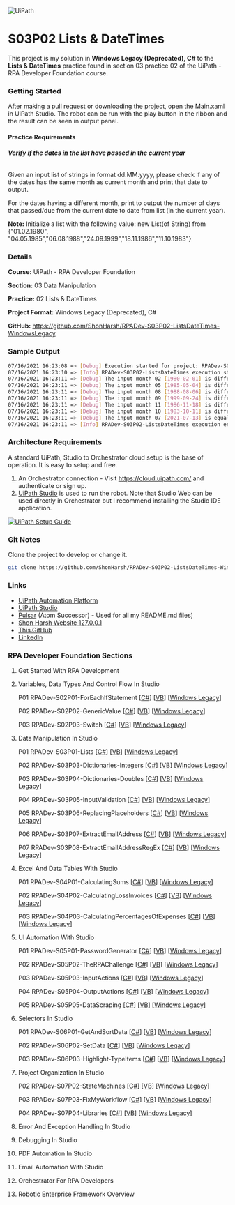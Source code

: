 ![UiPath](https://shonharsh.github.io/curriculum-vitae/images/banner-uipath.png)

# S03P02 Lists & DateTimes

This project is my solution in **Windows Legacy (Deprecated), C#** to the **Lists & DateTimes** practice found in section 03 practice 02 of the UiPath - RPA Developer Foundation course.

### Getting Started

After making a pull request or downloading the project, open the Main.xaml in UiPath Studio.  The robot can be run with the play button in the ribbon and the result can be seen in output panel.

#### Practice Requirements

###### **Verify if the dates in the list have passed in the current year**

Given an input list of strings in format dd.MM.yyyy, please check if any of the dates has the same month as current month and print that date to output.

 For the dates having a different month, print to output the number of days that passed/due from the current date to date from list (in the current year).

**Note:** Initialize a list with the following value: new List(of String) from {"01.02.1980", "04.05.1985","06.08.1988","24.09.1999","18.11.1986","11.10.1983"}

### Details

**Course:** UiPath - RPA Developer Foundation

**Section:** 03 Data Manipulation

**Practice:** 02 Lists & DateTimes

**Project Format:** Windows Legacy (Deprecated), C#

**GitHub:** https://github.com/ShonHarsh/RPADev-S03P02-ListsDateTimes-WindowsLegacy

### Sample Output

```sh
07/16/2021 16:23:08 => [Debug] Execution started for project: RPADev-S03P02-ListsDateTimes
07/16/2021 16:23:10 => [Info] RPADev-S03P02-ListsDateTimes execution started
07/16/2021 16:23:11 => [Debug] The input month 02 [1980-02-01] is different than the current month 07 [2021-07-16] by 5 month(s).
07/16/2021 16:23:11 => [Debug] The input month 05 [1985-05-04] is different than the current month 07 [2021-07-16] by 2 month(s).
07/16/2021 16:23:11 => [Debug] The input month 08 [1988-08-06] is different than the current month 07 [2021-07-16] by -1 month(s).
07/16/2021 16:23:11 => [Debug] The input month 09 [1999-09-24] is different than the current month 07 [2021-07-16] by -2 month(s).
07/16/2021 16:23:11 => [Debug] The input month 11 [1986-11-18] is different than the current month 07 [2021-07-16] by -4 month(s).
07/16/2021 16:23:11 => [Debug] The input month 10 [1983-10-11] is different than the current month 07 [2021-07-16] by -3 month(s).
07/16/2021 16:23:11 => [Debug] The input month 07 [2021-07-13] is equal to the current month 07 [2021-07-16].
07/16/2021 16:23:11 => [Info] RPADev-S03P02-ListsDateTimes execution ended in: 00:00:01
```

### Architecture Requirements

A standard UiPath, Studio to Orchestrator cloud setup is the base of operation.  It is easy to setup and free.
1. An Orchestrator connection - Visit https://cloud.uipath.com/ and authenticate or sign up.
2. [UiPath Studio](https://www.uipath.com/product/studio) is used to run the robot.  Note that Studio Web can be used directly in Orchestrator but I recommend installing the Studio IDE application.

[![UiPath Setup Guide](https://shonharsh.github.io/curriculum-vitae/images/Title-UiPath-Setup-Guide.png)](https://github.com/ShonHarsh/UiPath-SetupGuide)

### Git Notes

Clone the project to develop or change it.

```sh
git clone https://github.com/ShonHarsh/RPADev-S03P02-ListsDateTimes-WindowsLegacy
```

### Links
- [UiPath Automation Platform](https://www.uipath.com/)
- [UiPath Studio](https://www.uipath.com/product/studio)- [Pulsar](https://pulsar-edit.dev/) (Atom Successor) - Used for all my README.md files)
- [Shon Harsh Website 127.0.0.1](https://shonharsh.github.io/curriculum-vitae/index.html)
- [This.GitHub](https://github.com/shonharsh)
- [LinkedIn](https://www.linkedin.com/in/shonharsh/)

### RPA Developer Foundation Sections

1. Get Started With RPA Development

2. Variables, Data Types And Control Flow In Studio

   P01 RPADev-S02P01-ForEachIfStatement [[C#](https://github.com/ShonHarsh/RPADev-S02P01-ForEachIfStatement)] [[VB](https://github.com/ShonHarsh/RPADev-S02P01-ForEachIfStatement-VB)] [[Windows Legacy](https://github.com/ShonHarsh/RPADev-S02P01-ForEachIfStatement-WindowsLegacy)]

   P02 RPADev-S02P02-GenericValue [[C#](https://github.com/ShonHarsh/RPADev-S02P02-GenericValue)] [[VB](https://github.com/ShonHarsh/RPADev-S02P02-GenericValue-VB)] [[Windows Legacy](https://github.com/ShonHarsh/RPADev-S02P02-GenericValue-WindowsLegacy)]

   P03 RPADev-S02P03-Switch [[C#](https://github.com/ShonHarsh/RPADev-S02P03-Switch)] [[VB](https://github.com/ShonHarsh/RPADev-S02P03-Switch-VB)] [[Windows Legacy](https://github.com/ShonHarsh/RPADev-S02P03-Switch-WindowsLegacy)]

3. Data Manipulation In Studio

   P01 RPADev-S03P01-Lists [[C#](https://github.com/ShonHarsh/RPADev-S03P01-Lists)] [[VB](https://github.com/ShonHarsh/RPADev-S03P01-Lists-VB)] [[Windows Legacy](https://github.com/ShonHarsh/RPADev-S03P01-Lists-WindowsLegacy)]

   P02 RPADev-S03P03-Dictionaries-Integers [[C#](https://github.com/ShonHarsh/RPADev-S03P03-Dictionaries-Integers)] [[VB](https://github.com/ShonHarsh/RPADev-S03P03-Dictionaries-Integers-VB)] [[Windows Legacy](https://github.com/ShonHarsh/RPADev-S03P03-Dictionaries-Integers-WindowsLegacy)]

   P03 RPADev-S03P04-Dictionaries-Doubles [[C#](https://github.com/ShonHarsh/RPADev-S03P04-Dictionaries-Doubles)] [[VB](https://github.com/ShonHarsh/RPADev-S03P04-Dictionaries-Doubles-VB)] [[Windows Legacy](https://github.com/ShonHarsh/RPADev-S03P04-Dictionaries-Doubles-WindowsLegacy)]

   P04 RPADev-S03P05-InputValidation [[C#](https://github.com/ShonHarsh/RPADev-S03P05-InputValidation)] [[VB](https://github.com/ShonHarsh/RPADev-S03P05-InputValidation-VB)] [[Windows Legacy](https://github.com/ShonHarsh/RPADev-S03P05-InputValidation-WindowsLegacy)]

   P05 RPADev-S03P06-ReplacingPlaceholders [[C#](https://github.com/ShonHarsh/RPADev-S03P06-ReplacingPlaceholders)] [[VB](https://github.com/ShonHarsh/RPADev-S03P06-ReplacingPlaceholders-VB)] [[Windows Legacy](https://github.com/ShonHarsh/RPADev-S03P06-ReplacingPlaceholders-WindowsLegacy)]

   P06 RPADev-S03P07-ExtractEmailAddress [[C#](https://github.com/ShonHarsh/RPADev-S03P07-ExtractEmailAddress)] [[VB](https://github.com/ShonHarsh/RPADev-S03P07-ExtractEmailAddress-VB)] [[Windows Legacy](https://github.com/ShonHarsh/RPADev-S03P07-ExtractEmailAddress-WindowsLegacy)]

   P07 RPADev-S03P08-ExtractEmailAddressRegEx [[C#](https://github.com/ShonHarsh/RPADev-S03P08-ExtractEmailAddressRegEx)] [[VB](https://github.com/ShonHarsh/RPADev-S03P08-ExtractEmailAddressRegEx-VB)] [[Windows Legacy](https://github.com/ShonHarsh/RPADev-S03P08-ExtractEmailAddressRegEx-WindowsLegacy)]

4. Excel And Data Tables With Studio

   P01 RPADev-S04P01-CalculatingSums [[C#](https://github.com/ShonHarsh/RPADev-S04P01-CalculatingSums)] [[VB](https://github.com/ShonHarsh/RPADev-S04P01-CalculatingSums-VB)] [[Windows Legacy](https://github.com/ShonHarsh/RPADev-S04P01-CalculatingSums-WindowsLegacy)]

   P02 RPADev-S04P02-CalculatingLossInvoices [[C#](https://github.com/ShonHarsh/RPADev-S04P02-CalculatingLossInvoices)] [[VB](https://github.com/ShonHarsh/RPADev-S04P02-CalculatingLossInvoices-VB)] [[Windows Legacy](https://github.com/ShonHarsh/RPADev-S04P02-CalculatingLossInvoices-WindowsLegacy)]

   P03 RPADev-S04P03-CalculatingPercentagesOfExpenses [[C#](https://github.com/ShonHarsh/RPADev-S04P03-CalculatingPercentagesOfExpenses)] [[VB](https://github.com/ShonHarsh/RPADev-S04P03-CalculatingPercentagesOfExpenses-VB)] [[Windows Legacy](https://github.com/ShonHarsh/RPADev-S04P03-CalculatingPercentagesOfExpenses-WindowsLegacy)]

5. UI Automation With Studio

   P01 RPADev-S05P01-PasswordGenerator [[C#](https://github.com/ShonHarsh/RPADev-S05P01-PasswordGenerator)] [[VB](https://github.com/ShonHarsh/RPADev-S05P01-PasswordGenerator-VB)] [[Windows Legacy](https://github.com/ShonHarsh/RPADev-S05P01-PasswordGenerator-WindowsLegacy)]

   P02 RPADev-S05P02-TheRPAChallenge [[C#](https://github.com/ShonHarsh/RPADev-S05P02-TheRPAChallenge)] [[VB](https://github.com/ShonHarsh/RPADev-S05P02-TheRPAChallenge-VB)] [[Windows Legacy](https://github.com/ShonHarsh/RPADev-S05P02-TheRPAChallenge-WindowsLegacy)]

   P03 RPADev-S05P03-InputActions [[C#](https://github.com/ShonHarsh/RPADev-S05P03-InputActions)] [[VB](https://github.com/ShonHarsh/RPADev-S05P03-InputActions-VB)] [[Windows Legacy](https://github.com/ShonHarsh/RPADev-S05P03-InputActions-WindowsLegacy)]

   P04 RPADev-S05P04-OutputActions [[C#](https://github.com/ShonHarsh/RPADev-S05P04-OutputActions)] [[VB](https://github.com/ShonHarsh/RPADev-S05P04-OutputActions-VB)] [[Windows Legacy](https://github.com/ShonHarsh/RPADev-S05P04-OutputActions-WindowsLegacy)]

   P05 RPADev-S05P05-DataScraping [[C#](https://github.com/ShonHarsh/RPADev-S05P05-DataScraping)] [[VB](https://github.com/ShonHarsh/RPADev-S05P05-DataScraping-VB)] [[Windows Legacy](https://github.com/ShonHarsh/RPADev-S05P05-DataScraping-WindowsLegacy)]

6. Selectors In Studio

   P01 RPADev-S06P01-GetAndSortData [[C#](https://github.com/ShonHarsh/RPADev-S06P01-GetAndSortData)] [[VB](https://github.com/ShonHarsh/RPADev-S06P01-GetAndSortData-VB)] [[Windows Legacy](https://github.com/ShonHarsh/RPADev-S06P01-GetAndSortData-WindowsLegacy)]

   P02 RPADev-S06P02-SetData [[C#](https://github.com/ShonHarsh/RPADev-S06P02-SetData)] [[VB](https://github.com/ShonHarsh/RPADev-S06P02-SetData-VB)] [[Windows Legacy](https://github.com/ShonHarsh/RPADev-S06P02-SetData-WindowsLegacy)]

   P03 RPADev-S06P03-Highlight-TypeItems [[C#](https://github.com/ShonHarsh/RPADev-S06P03-Highlight-TypeItems)] [[VB](https://github.com/ShonHarsh/RPADev-S06P03-Highlight-TypeItems-VB)] [[Windows Legacy](https://github.com/ShonHarsh/RPADev-S06P03-Highlight-TypeItems-WindowsLegacy)]

7. Project Organization In Studio

   P02 RPADev-S07P02-StateMachines [[C#](https://github.com/ShonHarsh/RPADev-S07P02-StateMachines)] [[VB](https://github.com/ShonHarsh/RPADev-S07P02-StateMachines-VB)] [[Windows Legacy](https://github.com/ShonHarsh/RPADev-S07P02-StateMachines-WindowsLegacy)]

   P03 RPADev-S07P03-FixMyWorkflow [[C#](https://github.com/ShonHarsh/RPADev-S07P03-FixMyWorkflow)] [[VB](https://github.com/ShonHarsh/RPADev-S07P03-FixMyWorkflow-VB)] [[Windows Legacy](https://github.com/ShonHarsh/RPADev-S07P03-FixMyWorkflow-WindowsLegacy)]

   P04 RPADev-S07P04-Libraries [[C#](https://github.com/ShonHarsh/RPADev-S07P04-Libraries)] [[VB](https://github.com/ShonHarsh/RPADev-S07P04-Libraries-VB)] [[Windows Legacy](https://github.com/ShonHarsh/RPADev-S07P04-Libraries-WindowsLegacy)]

8. Error And Exception Handling In Studio

9. Debugging In Studio

10. PDF Automation In Studio

11. Email Automation With Studio

12. Orchestrator For RPA Developers

13. Robotic Enterprise Framework Overview
